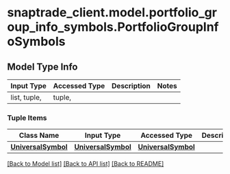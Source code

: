 # snaptrade_client.model.portfolio_group_info_symbols.PortfolioGroupInfoSymbols

## Model Type Info
Input Type | Accessed Type | Description | Notes
------------ | ------------- | ------------- | -------------
list, tuple,  | tuple,  |  | 

### Tuple Items
Class Name | Input Type | Accessed Type | Description | Notes
------------- | ------------- | ------------- | ------------- | -------------
[**UniversalSymbol**](UniversalSymbol.md) | [**UniversalSymbol**](UniversalSymbol.md) | [**UniversalSymbol**](UniversalSymbol.md) |  | 

[[Back to Model list]](../../README.md#documentation-for-models) [[Back to API list]](../../README.md#documentation-for-api-endpoints) [[Back to README]](../../README.md)

